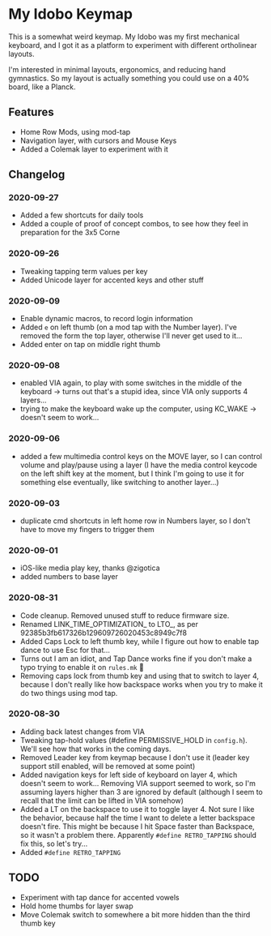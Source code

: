 # My Idobo Keymap

This is a somewhat weird keymap. My Idobo was my first mechanical keyboard, and I got it as a platform to experiment with different ortholinear layouts.

I'm interested in minimal layouts, ergonomics, and reducing hand gymnastics. So my layout is actually something you could use on a 40% board, like a Planck.

## Features
- Home Row Mods, using mod-tap
- Navigation layer, with cursors and Mouse Keys
- Added a Colemak layer to experiment with it

## Changelog

### 2020-09-27

- Added a few shortcuts for daily tools
- Added a couple of proof of concept combos, to see how they feel in preparation for the 3x5 Corne

### 2020-09-26

- Tweaking tapping term values per key
- Added Unicode layer for accented keys and other stuff

### 2020-09-09
- Enable dynamic macros, to record login information
- Added `e` on left thumb (on a mod tap with the Number layer). I've removed the form the top layer, otherwise I'll never get used to it...
- Added enter on tap on middle right thumb

### 2020-09-08
- enabled VIA again, to play with some switches in the middle of the keyboard -> turns out that's a stupid idea, since VIA only supports 4 layers...
- trying to make the keyboard wake up the computer, using KC_WAKE -> doesn't seem to work...

### 2020-09-06
- added a few multimedia control keys on the MOVE layer, so I can control volume and play/pause using a layer (I have the media control keycode on the left shift key at the moment, but I think I'm going to use it for something else eventually, like switching to another layer...)

### 2020-09-03
- duplicate cmd shortcuts in left home row in Numbers layer, so I don't have to move my fingers to trigger them

### 2020-09-01
- iOS-like media play key, thanks @zigotica
- added numbers to base layer

### 2020-08-31
- Code cleanup. Removed unused stuff to reduce firmware size.
- Renamed LINK_TIME_OPTIMIZATION_ to LTO_, as per 92385b3fb617326b129609726020453c8949c7f8
- Added Caps Lock to left thumb key, while I figure out how to enable tap dance to use Esc for that...
- Turns out I am an idiot, and Tap Dance works fine if you don't make a typo trying to enable it on `rules.mk` :grimacing:
- Removing caps lock from thumb key and using that to switch to layer 4, because I don't really like how backspace works when you try to make it do two things using mod tap.

### 2020-08-30

- Adding back latest changes from VIA
- Tweaking tap-hold values (#define PERMISSIVE_HOLD in `config.h`). We'll see how that works in the coming days.
- Removed Leader key from keymap because I don't use it (leader key support still enabled, will be removed at some point)
- Added navigation keys for left side of keyboard on layer 4, which doesn't seem to work... Removing VIA support seemed to work, so I'm assuming layers higher than 3 are ignored by default (although I seem to recall that the limit can be lifted in VIA somehow)
- Added a LT on the backspace to use it to toggle layer 4. Not sure I like the behavior, because half the time I want to delete a letter backspace doesn't fire. This might be because I hit Space faster than Backspace, so it wasn't a problem there. Apparently `#define RETRO_TAPPING` should fix this, so let's try...
- Added `#define RETRO_TAPPING`


## TODO

- Experiment with tap dance for accented vowels
- Hold home thumbs for layer swap
- Move Colemak switch to somewhere a bit more hidden than the third thumb key


